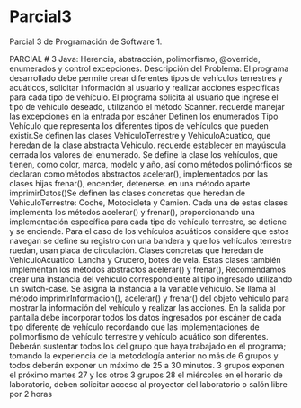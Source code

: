 # Parcial3
Parcial 3 de Programación de Software 1. 

PARCIAL # 3    Java:  Herencia, abstracción, polimorfismo, @override, enumerados y control  excepciones. Descripción del Problema: El  programa  desarrollado  debe  permite  crear  diferentes  tipos  de  vehículos  terrestres  y acuáticos,  solicitar  información  al  usuario  y  realizar  acciones  específicas  para  cada  tipo  de vehículo. El programa solicita al usuario que ingrese el tipo de vehículo deseado, utilizando el método Scanner. recuerde manejar las excepciones en la entrada por escáner Definen los enumerados Tipo Vehículo que representa los diferentes tipos de vehículos que pueden existir.Se definen las clases VehiculoTerrestre y VehiculoAcuatico, que heredan de la clase  abstracta Vehiculo.  recuerde  establecer  en  mayúscula  cerrada  los  valores  del enumerado. Se  define  la  clase  los  vehículos,  que   tienen,  como  color, marca, modelo y año,  así  como métodos  polimórficos  se declaran  como métodos abstractos acelerar(), implementados por las clases hijas frenar(), encender, detenerse. en una método aparte imprimirDatos()Se  definen  las  clases  concretas  que  heredan  de VehiculoTerrestre: Coche, Motocicleta y Camion.   Cada   una   de   estas   clases   implementa   los   métodos acelerar() y frenar(), proporcionando  una  implementación  específica  para  cada  tipo  de  vehículo  terrestre,  se detiene y se enciende. Para el caso de los vehículos acuáticos considere que estos navegan se define su registro con una bandera y que los vehículos terrestre ruedan, usan placa de circulación. Clases  concretas  que  heredan  de VehiculoAcuatico: Lancha y Crucero,  botes  de  vela.  Estas clases también implementan los métodos abstractos acelerar() y frenar(), Recomendamos crear una instancia del vehículo correspondiente al tipo ingresado utilizando un switch-case. Se asigna la instancia a la variable vehiculo. Se  llama  al  método imprimirInformacion(), acelerar() y frenar() del  objeto vehiculo para mostrar la información del vehículo y realizar las acciones. En la salida por pantalla debe incorporar todos los datos ingresados por escáner de cada tipo diferente  de  vehículo  recordando  que  las  implementaciones  de  polimorfismo  de  vehículo terrestre y vehículo acuático son diferentes. Deberán  sustentar  todos  los  del  grupo  que  haya  trabajado  en  el  programa;  tomando  la experiencia  de  la  metodología  anterior  no  más  de  6  grupos  y  todos  deberán  exponer  un máximo de 25 a 30 minutos.  3 grupos exponen el próximo martes 27 y los otros 3 grupos 28 el miércoles en el horario de laboratorio, deben solicitar acceso al proyector del laboratorio o salón libre por 2 horas
